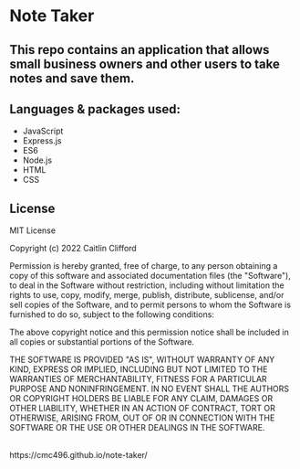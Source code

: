 # Note Taker

## This repo contains an application that allows small business owners and other users to take notes and save them.

## Languages & packages used:
- JavaScript
- Express.js
- ES6
- Node.js
- HTML
- CSS

## License
MIT License

Copyright (c) 2022 Caitlin Clifford

Permission is hereby granted, free of charge, to any person obtaining a copy of this software and associated documentation files (the "Software"), to deal in the Software without restriction, including without limitation the rights to use, copy, modify, merge, publish, distribute, sublicense, and/or sell copies of the Software, and to permit persons to whom the Software is furnished to do so, subject to the following conditions:

The above copyright notice and this permission notice shall be included in all copies or substantial portions of the Software.

THE SOFTWARE IS PROVIDED "AS IS", WITHOUT WARRANTY OF ANY KIND, EXPRESS OR IMPLIED, INCLUDING BUT NOT LIMITED TO THE WARRANTIES OF MERCHANTABILITY, FITNESS FOR A PARTICULAR PURPOSE AND NONINFRINGEMENT. IN NO EVENT SHALL THE AUTHORS OR COPYRIGHT HOLDERS BE LIABLE FOR ANY CLAIM, DAMAGES OR OTHER LIABILITY, WHETHER IN AN ACTION OF CONTRACT, TORT OR OTHERWISE, ARISING FROM, OUT OF OR IN CONNECTION WITH THE SOFTWARE OR THE USE OR OTHER DEALINGS IN THE SOFTWARE.

</br>
https://cmc496.github.io/note-taker/
